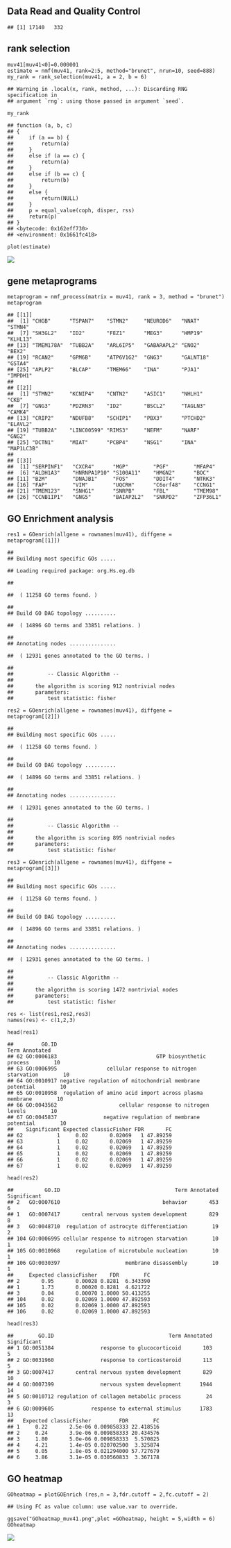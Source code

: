 ## Data Read and Quality Control

    ## [1] 17140   332

## rank selection

    muv41[muv41<0]=0.000001
    estimate = nmf(muv41, rank=2:5, method="brunet", nrun=10, seed=888)
    my_rank = rank_selection(muv41, a = 2, b = 6)

    ## Warning in .local(x, rank, method, ...): Discarding RNG specification in
    ## argument `rng`: using those passed in argument `seed`.

    my_rank

    ## function (a, b, c) 
    ## {
    ##     if (a == b) {
    ##         return(a)
    ##     }
    ##     else if (a == c) {
    ##         return(a)
    ##     }
    ##     else if (b == c) {
    ##         return(b)
    ##     }
    ##     else {
    ##         return(NULL)
    ##     }
    ##     p = equal_value(coph, disper, rss)
    ##     return(p)
    ## }
    ## <bytecode: 0x162eff730>
    ## <environment: 0x1661fc418>

    plot(estimate)

![](NMF_files/figure-markdown_strict/unnamed-chunk-3-1.png)

## gene metaprograms

    metaprogram = nmf_process(matrix = muv41, rank = 3, method = "brunet")
    metaprogram

    ## [[1]]
    ##  [1] "CHGB"      "TSPAN7"    "STMN2"     "NEUROD6"   "NNAT"      "STMN4"    
    ##  [7] "SH3GL2"    "ID2"       "FEZ1"      "MEG3"      "HMP19"     "KLHL13"   
    ## [13] "TMEM178A"  "TUBB2A"    "ARL6IP5"   "GABARAPL2" "ENO2"      "BEX2"     
    ## [19] "RCAN2"     "GPM6B"     "ATP6V1G2"  "GNG3"      "GALNT18"   "GSTA4"    
    ## [25] "APLP2"     "BLCAP"     "TMEM66"    "INA"       "PJA1"      "IMPDH1"   
    ## 
    ## [[2]]
    ##  [1] "STMN2"     "KCNIP4"    "CNTN2"     "ASIC1"     "NHLH1"     "CKB"      
    ##  [7] "GNG3"      "PDZRN3"    "ID2"       "BSCL2"     "TAGLN3"    "CAMK4"    
    ## [13] "CRIP2"     "NDUFB8"    "SCHIP1"    "PBX3"      "PTCHD2"    "ELAVL2"   
    ## [19] "TUBB2A"    "LINC00599" "RIMS3"     "NEFM"      "NARF"      "GNG2"     
    ## [25] "DCTN1"     "MIAT"      "PCBP4"     "NSG1"      "INA"       "MAP1LC3B" 
    ## 
    ## [[3]]
    ##  [1] "SERPINF1"   "CXCR4"      "MGP"        "PGF"        "MFAP4"     
    ##  [6] "ALDH1A3"    "HNRNPA1P10" "S100A11"    "HMGN2"      "BOC"       
    ## [11] "B2M"        "DNAJB1"     "FOS"        "DDIT4"      "NTRK3"     
    ## [16] "FAP"        "VIM"        "UQCRH"      "C6orf48"    "CCNG1"     
    ## [21] "TMEM123"    "SNHG1"      "SNRPB"      "FBL"        "TMEM98"    
    ## [26] "CCNB1IP1"   "GNG5"       "BAIAP2L2"   "SNRPD2"     "ZFP36L1"

## GO Enrichment analysis

    res1 = GOenrich(allgene = rownames(muv41), diffgene = metaprogram[[1]])

    ## 
    ## Building most specific GOs .....

    ## Loading required package: org.Hs.eg.db

    ## 

    ##  ( 11258 GO terms found. )

    ## 
    ## Build GO DAG topology ..........

    ##  ( 14896 GO terms and 33851 relations. )

    ## 
    ## Annotating nodes ...............

    ##  ( 12931 genes annotated to the GO terms. )

    ## 
    ##           -- Classic Algorithm -- 
    ## 
    ##       the algorithm is scoring 912 nontrivial nodes
    ##       parameters: 
    ##           test statistic: fisher

    res2 = GOenrich(allgene = rownames(muv41), diffgene = metaprogram[[2]])

    ## 
    ## Building most specific GOs .....

    ##  ( 11258 GO terms found. )

    ## 
    ## Build GO DAG topology ..........

    ##  ( 14896 GO terms and 33851 relations. )

    ## 
    ## Annotating nodes ...............

    ##  ( 12931 genes annotated to the GO terms. )

    ## 
    ##           -- Classic Algorithm -- 
    ## 
    ##       the algorithm is scoring 895 nontrivial nodes
    ##       parameters: 
    ##           test statistic: fisher

    res3 = GOenrich(allgene = rownames(muv41), diffgene = metaprogram[[3]])

    ## 
    ## Building most specific GOs .....

    ##  ( 11258 GO terms found. )

    ## 
    ## Build GO DAG topology ..........

    ##  ( 14896 GO terms and 33851 relations. )

    ## 
    ## Annotating nodes ...............

    ##  ( 12931 genes annotated to the GO terms. )

    ## 
    ##           -- Classic Algorithm -- 
    ## 
    ##       the algorithm is scoring 1472 nontrivial nodes
    ##       parameters: 
    ##           test statistic: fisher

    res <- list(res1,res2,res3)
    names(res) <- c(1,2,3)

    head(res1)

    ##         GO.ID                                                    Term Annotated
    ## 62 GO:0006183                                GTP biosynthetic process        10
    ## 63 GO:0006995                cellular response to nitrogen starvation        10
    ## 64 GO:0010917 negative regulation of mitochondrial membrane potential        10
    ## 65 GO:0010958  regulation of amino acid import across plasma membrane        10
    ## 66 GO:0043562                    cellular response to nitrogen levels        10
    ## 67 GO:0045837               negative regulation of membrane potential        10
    ##    Significant Expected classicFisher FDR       FC
    ## 62           1     0.02       0.02069   1 47.89259
    ## 63           1     0.02       0.02069   1 47.89259
    ## 64           1     0.02       0.02069   1 47.89259
    ## 65           1     0.02       0.02069   1 47.89259
    ## 66           1     0.02       0.02069   1 47.89259
    ## 67           1     0.02       0.02069   1 47.89259

    head(res2)

    ##          GO.ID                                     Term Annotated Significant
    ## 2   GO:0007610                                 behavior       453           6
    ## 1   GO:0007417       central nervous system development       829           8
    ## 3   GO:0048710  regulation of astrocyte differentiation        19           2
    ## 104 GO:0006995 cellular response to nitrogen starvation        10           1
    ## 105 GO:0010968     regulation of microtubule nucleation        10           1
    ## 106 GO:0030397                     membrane disassembly        10           1
    ##     Expected classicFisher    FDR        FC
    ## 2       0.95       0.00028 0.8281  6.343390
    ## 1       1.73       0.00020 0.8281  4.621722
    ## 3       0.04       0.00070 1.0000 50.413255
    ## 104     0.02       0.02069 1.0000 47.892593
    ## 105     0.02       0.02069 1.0000 47.892593
    ## 106     0.02       0.02069 1.0000 47.892593

    head(res3)

    ##        GO.ID                                     Term Annotated Significant
    ## 1 GO:0051384               response to glucocorticoid       103           5
    ## 2 GO:0031960               response to corticosteroid       113           5
    ## 3 GO:0007417       central nervous system development       829          10
    ## 4 GO:0007399               nervous system development      1944          14
    ## 5 GO:0010712 regulation of collagen metabolic process        24           3
    ## 6 GO:0009605            response to external stimulus      1783          13
    ##   Expected classicFisher         FDR        FC
    ## 1     0.22       2.5e-06 0.009858333 22.418516
    ## 2     0.24       3.9e-06 0.009858333 20.434576
    ## 3     1.80       5.0e-06 0.009858333  5.570825
    ## 4     4.21       1.4e-05 0.020702500  3.325874
    ## 5     0.05       1.8e-05 0.021294000 57.727679
    ## 6     3.86       3.1e-05 0.030560833  3.367178

## GO heatmap

    GOheatmap = plotGOEnrich (res,n = 3,fdr.cutoff = 2,fc.cutoff = 2)

    ## Using FC as value column: use value.var to override.

    ggsave("GOheatmap_muv41.png",plot =GOheatmap, height = 5,width = 6)
    GOheatmap

![](NMF_files/figure-markdown_strict/unnamed-chunk-7-1.png)
